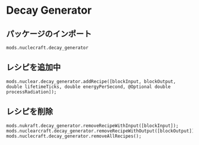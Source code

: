 # Decay Generator

## パッケージのインポート
`mods.nuclecraft.decay_generator`

## レシピを追加中
```zenscript
mods.nuclear.decay_generator.addRecipe([blockInput, blockOutput, double lifetimeTicks, double energyPerSecond, @Optional double processRadiation]);
```

## レシピを削除
```zenscript
mods.nukraft.decay_generator.removeRecipeWithInput([blockInput]);
mods.nuclearcraft.decay_generator.removeRecipeWithOutput([blockOutput]);
mods.nuclecraft.decay_generator.removeAllRecipes();
```
